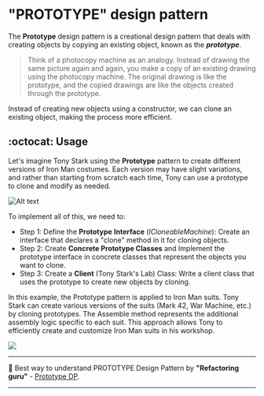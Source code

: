 #  "PROTOTYPE" design pattern

The **Prototype** design pattern is a creational design pattern that deals with creating objects by copying an existing object, known as the **_prototype_**. 

>Think of a photocopy machine as an analogy. Instead of drawing the same picture again and again, you make a copy of an existing drawing using the photocopy machine. The original drawing is like the prototype, and the copied drawings are like the objects created through the prototype.

Instead of creating new objects using a constructor, we can clone an existing object, making the process more efficient.



## :octocat: Usage 


Let's imagine Tony Stark using the **Prototype** pattern to create different versions of Iron Man costumes. Each version may have slight variations, and rather than starting from scratch each time, Tony can use a prototype to clone and modify as needed.

![Alt text](https://i.gifer.com/7rZa.gif) 

 To implement all of this, we need to:
 
- Step 1: Define the **Prototype** **Interface** (_ICloneableMachine_): Create an interface that declares a "clone" method in it for cloning objects.
- Step 2: Create **Concrete Prototype Classes** and Implement the prototype interface in concrete classes that represent the objects you want to clone.
- Step 3: Create a **Client** (Tony Stark's Lab) Class: Write a client class that uses the prototype to create new objects by cloning.


In this example, the Prototype pattern is applied to Iron Man suits. Tony Stark can create various versions of the suits (Mark 42, War Machine, etc.) by cloning prototypes. The Assemble method represents the additional assembly logic specific to each suit. This approach allows Tony to efficiently create and customize Iron Man suits in his workshop.

![](https://i.pinimg.com/originals/d1/48/0f/d1480f5b80b9903dcd63bedfc048a8a0.gif)




___
:pushpin: Best way to understand PROTOTYPE Design Pattern by **"Refactoring guru"**  -  [Prototype DP](https://refactoring.guru/design-patterns/prototype "The best search engine for privacy").
___

